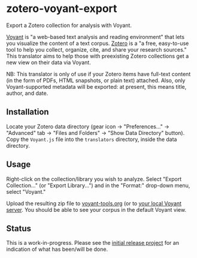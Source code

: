 # zotero-voyant-export
Export a Zotero collection for analysis with Voyant.

[Voyant](http://voyant-tools.org/) is "a web-based text analysis and reading
environment" that lets you visualize the content of a text
corpus. [Zotero](https://www.zotero.org/) is a "a free, easy-to-use tool to help
you collect, organize, cite, and share your research sources." This translator
aims to help those with preexisting Zotero collections get a new view on their
data via Voyant.

NB: This translator is only of use if your Zotero items have full-text content
(in the form of PDFs, HTML snapshots, or plain text) attached. Also, only
Voyant-supported metadata will be exported: at present, this means title,
author, and date.

## Installation

Locate your Zotero data directory (gear icon -> "Preferences..." -> "Advanced"
tab -> "Files and Folders" -> "Show Data Directory" button). Copy the
`Voyant.js` file into the `translators` directory, inside the data directory.

## Usage

Right-click on the collection/library you wish to analyze. Select "Export
Collection..." (or "Export Library...") and in the "Format:" drop-down menu,
select "Voyant."

Upload the resulting zip file to [voyant-tools.org](voyant-tools.org) (or
to [your local Voyant server][local-voyant]. You should be able to see your
corpus in the default Voyant view.

## Status

This is a work-in-progress. Please see the [initial release project][project]
for an indication of what has been/will be done.

[local-voyant]: http://docs.voyant-tools.org/resources/run-your-own/voyant-server/
[project]: https://github.com/corajr/zotero-voyant-export/projects/1
